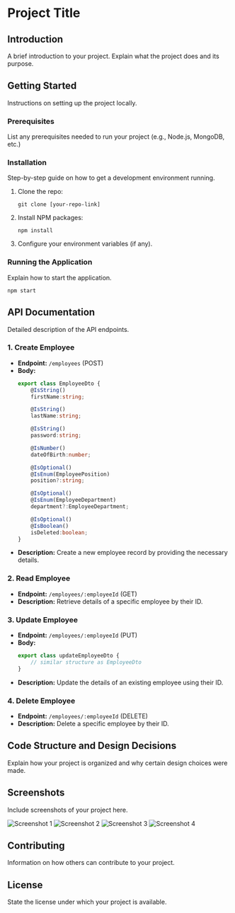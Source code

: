 
# Project Title

## Introduction
A brief introduction to your project. Explain what the project does and its purpose.

## Getting Started
Instructions on setting up the project locally.

### Prerequisites
List any prerequisites needed to run your project (e.g., Node.js, MongoDB, etc.)

### Installation
Step-by-step guide on how to get a development environment running.

1. Clone the repo:
   ```
   git clone [your-repo-link]
   ```
2. Install NPM packages:
   ```
   npm install
   ```
3. Configure your environment variables (if any).

### Running the Application
Explain how to start the application.
```
npm start
```

## API Documentation
Detailed description of the API endpoints.

### 1. Create Employee
- **Endpoint:** `/employees` (POST)
- **Body:**
  ```typescript
  export class EmployeeDto {
      @IsString()
      firstName:string;

      @IsString()
      lastName:string;

      @IsString()
      password:string;

      @IsNumber()
      dateOfBirth:number;

      @IsOptional()
      @IsEnum(EmployeePosition)
      position?:string;

      @IsOptional()
      @IsEnum(EmployeeDepartment)
      department?:EmployeeDepartment;

      @IsOptional()
      @IsBoolean()
      isDeleted:boolean;
  }
  ```
- **Description:** Create a new employee record by providing the necessary details.

### 2. Read Employee
- **Endpoint:** `/employees/:employeeId` (GET)
- **Description:** Retrieve details of a specific employee by their ID.

### 3. Update Employee
- **Endpoint:** `/employees/:employeeId` (PUT)
- **Body:**
  ```typescript
  export class updateEmployeeDto {
      // similar structure as EmployeeDto
  }
  ```
- **Description:** Update the details of an existing employee using their ID.

### 4. Delete Employee
- **Endpoint:** `/employees/:employeeId` (DELETE)
- **Description:** Delete a specific employee by their ID.

## Code Structure and Design Decisions
Explain how your project is organized and why certain design choices were made.

## Screenshots
Include screenshots of your project here.

![Screenshot 1](path-to-your-image)
![Screenshot 2](path-to-your-image)
![Screenshot 3](path-to-your-image)
![Screenshot 4](path-to-your-image)

## Contributing
Information on how others can contribute to your project.

## License
State the license under which your project is available.
